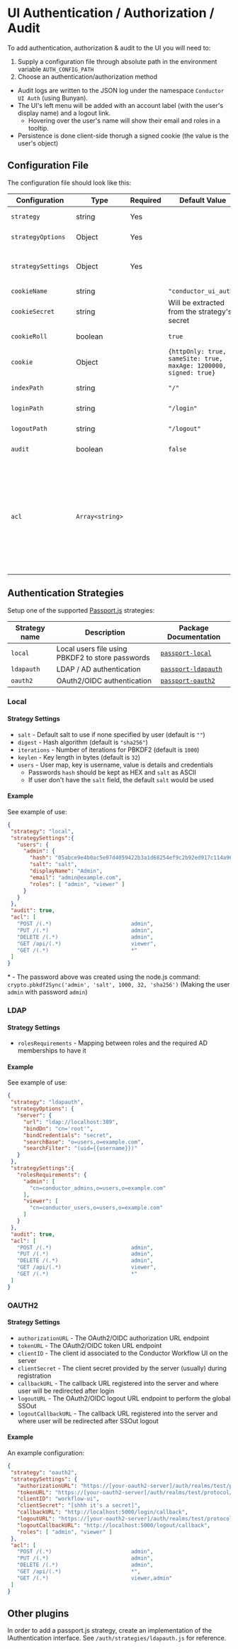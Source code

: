 # UI Authentication / Authorization / Audit

To add authentication, authorization & audit to the UI you will need to:
1. Supply a configuration file through absolute path in the environment variable `AUTH_CONFIG_PATH`
2. Choose an authentication/authorization method

* Audit logs are written to the JSON log under the namespace `Conductor UI Auth` (using Bunyan).
* The UI's left menu will be added with an account label (with the user's display name) and a logout link.
  - Hovering over the user's name will show their email and roles in a tooltip. 
* Persistence is done client-side thorugh a signed cookie (the value is the user's object) 

## Configuration File

The configuration file should look like this: 

| Configuration      | Type   |Required|Default Value|Description
|--------------------|--------|-----|------------|-----------
| `strategy`         | string | Yes |            | Authentication type (see table below for options)
| `strategyOptions`  | Object | Yes |            | The object passed to the constructor of the strategy
| `strategySettings` | Object | Yes |            | strategy specific settings, will probably contain mapping between authentication method to roles
| `cookieName`       | string |     | `"conductor_ui_auth"` | A name for the session cookie
| `cookieSecret`     | string |     | Will be extracted from the strategy's secret| A secret to encrypt the session cookie
| `cookieRoll`       | boolean|     | `true`     | Whether the expiration of the cookie will extend on every call
| `cookie`           | Object |     | `{httpOnly: true, sameSite: true, maxAge: 1200000, signed: true}` | Cookie options for "cookie-parser" middleware (value merged with defaults)
| `indexPath`        | string |     | `"/"`      | The default path to redirect after a successful login (default is /)
| `loginPath`        | string |     | `"/login"` | The path to the login ui (default is /login)
| `logoutPath`       | string |     | `"/logout"`| The path to the logout call (default is /logout)
| `audit`            | boolean|     | `false`    | Enable auditing of login, logout & access (failed and successful)
| `acl`              | `Array<string>`| |        | Access Control List. Path role-based access control, being checked in order using `path-to-regexp` (https://github.com/pillarjs/path-to-regexp). The format is `"<METHOD> <PATH-TO-REGEXP> <ROLES>"` (can have any amount of spaces between for readability). To make a path public put `*` as roles, otherwise put all required roles (separated by commas).


## Authentication Strategies
 
Setup one of the supported [Passport.js](http://www.passportjs.org/) strategies:

| Strategy name | Description                                      | Package Documentation
|---------------|--------------------------------------------------|----------------------
| `local`       | Local users file using PBKDF2 to store passwords | [`passport-local`](https://github.com/jaredhanson/passport-local)
| `ldapauth`    | LDAP / AD authentication                         | [`passport-ldapauth`](http://www.passportjs.org/packages/passport-ldapauth/)
| `oauth2`      | OAuth2/OIDC authentication                       | [`passport-oauth2`](http://www.passportjs.org/packages/passport-oauth2/)

### Local

#### Strategy Settings

* `salt` - Default salt to use if none specified by user (default is `""`)
* `digest` - Hash algorithm (default is `"sha256"`)
* `iterations` - Number of iterations for PBKDF2 (default is `1000`)
* `keylen` - Key length in bytes (default is `32`)
* `users` - User map, key is username, value is details and credentials 
  * Passwords `hash` should be kept as HEX and `salt` as ASCII
  * If user don't have the `salt` field, the default `salt` would be used

#### Example

See example of use:
 ```json
{
  "strategy": "local",
  "strategySettings":{
    "users": {
      "admin": {
        "hash": "05abce9e4b0ac5e07d4059422b3a1d68254ef9c2b92ed917c114a96158fb7c64",
        "salt": "salt",
        "displayName": "Admin",
        "email": "admin@example.com",
        "roles": [ "admin", "viewer" ]
      }
    }
  },
  "audit": true,
  "acl": [
    "POST /(.*)                         admin",
    "PUT /(.*)                          admin",
    "DELETE /(.*)                       admin",
    "GET /api/(.*)                      viewer",
    "GET /(.*)                          *"
  ]
}
```

\* - The password above was created using the node.js command: `crypto.pbkdf2Sync('admin', 'salt', 1000, 32, 'sha256')` (Making the user `admin` with password `admin`)

### LDAP

#### Strategy Settings

* `rolesRequirements` - Mapping between roles and the required AD memberships to have it


#### Example

See example of use:
 ```json
{
  "strategy": "ldapauth",
  "strategyOptions": {
    "server": {
      "url": "ldap://localhost:389",
      "bindDn": "cn='root'",
      "bindCredentials": "secret",
      "searchBase": "o=users,o=example.com",
      "searchFilter": "(uid={{username}})"
    }
  },
  "strategySettings":{
    "rolesRequirements": {
      "admin": [
        "cn=conductor_admins,o=users,o=example.com"
      ],
      "viewer": [
        "cn=conductor_users,o=users,o=example.com"
      ]
    }
  },
  "audit": true,
  "acl": [
    "POST /(.*)                         admin",
    "PUT /(.*)                          admin",
    "DELETE /(.*)                       admin",
    "GET /api/(.*)                      viewer",
    "GET /(.*)                          *"
  ]
}
```

### OAUTH2

#### Strategy Settings

* `authorizationURL` - The OAuth2/OIDC authorization URL endpoint
* `tokenURL` - The OAuth2/OIDC token URL endpoint
* `clientID` - The client id associated to the Conductor Workflow UI on the server
* `clientSecret` - The client secret provided by the server (usually) during registration
* `callbackURL` - The callback URL registered into the server and where user will be redirected after login
* `logoutURL` - The OAuth2/OIDC logout URL endpoint to perform the global SSOut
* `logoutCallbackURL` - The callback URL registered into the server and where user will be redirected after SSOut logout

#### Example

An example configuration:
 ```json
{
  "strategy": "oauth2",
  "strategySettings": {
    "authorizationURL": "https://[your-oauth2-server]/auth/realms/test/protocol/openid-connect/auth",
    "tokenURL": "https://[your-oauth2-server]/auth/realms/test/protocol/openid-connect/token",
    "clientID": "workflow-ui",
    "clientSecret": "[shhh it's a secret]",
    "callbackURL": "http://localhost:5000/login/callback",
    "logoutURL": "https://[your-oauth2-server]/auth/realms/test/protocol/openid-connect/logout",
    "logoutCallbackURL": "http://localhost:5000/logout/callback",
    "roles": [ "admin", "viewer" ]
  },
  "acl": [
    "POST /(.*)                         admin",
    "PUT /(.*)                          admin",
    "DELETE /(.*)                       admin",
    "GET /api/(.*)                      *",
    "GET /(.*)                          viewer,admin"
  ]
}
```

## Other plugins

In order to add a passport.js strategy, create an implementation of the IAuthentication interface.
See `/auth/strategies/ldapauth.js` for reference.
